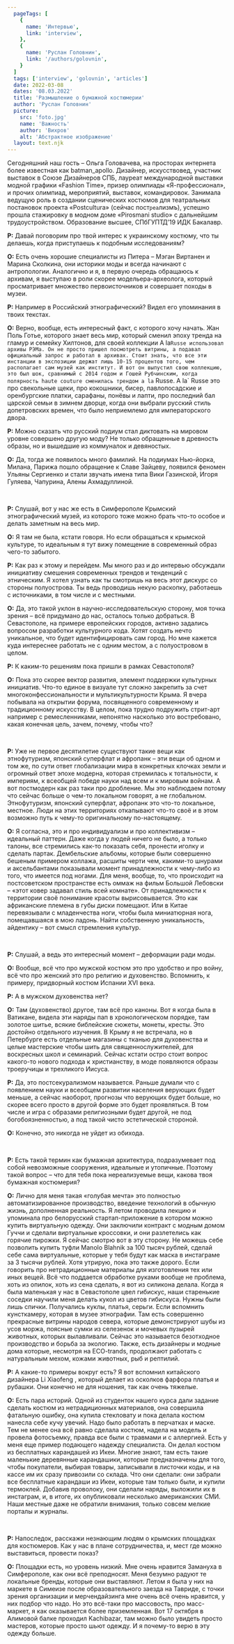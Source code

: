 ```yaml
---
  pageTags: [
    {
      name: 'Интервью',
      link: 'interview',
    }, 
    {
      name: 'Руслан Головнин',
      link: '/authors/golovnin',
    }
  ]
  tags: ['interview', 'golovnin', 'articles']
  date: 2022-03-08
  dates: '08.03.2022'
  title: 'Размышление о бумажной костюмерии'
  author: 'Руслан Головнин'
  picture: 
    src: 'foto.jpg'
    name: 'Важность'
    author: 'Вихров'
    alt: 'Абстрактное изображение'
  layout: text.njk
---
```


<section class="article-title">

Сегодняшний наш гость – Ольга Головачева, на просторах интернета более известная как batman_apollo. Дизайнер, искусствовед, участник выставок в Союзе Дизайнеров СПБ, лауреат международной выставки модной графики «Fashion Time», призер олимпиады «Я-профессионал», и прочих олимпиад, мероприятий, выставок, командировок. Занимала ведущую роль в создании сценических костюмов для театральных постановок проекта «Postcultura» (сейчас пост`реа`лизмъ), успешно прошла стажировку в модном доме «Pirosmani studio» с дальнейшим трудоустройством. Образование высшее, СПбГУПТД’19 ИДК Бакалавр.

</section>

<section class="interview">

**Р:** Давай поговорим про твой интерес к украинскому костюму, что ты делаешь, когда приступаешь к подобным исследованиям?

**О:** Есть очень хорошие специалисты из Питера – Мэган Виртанен и Марина Сколкина, они историки моды и всегда начинают с антропологии. Аналогично и я, в первую очередь обращаюсь к архивам, я выступаю в роли скорее модельера-археолога, который просматривает множество первоисточников и совершает походы в музеи.

**Р:** Например в Российский этнографический? Видел его упоминания в твоих текстах.

**О:** Верно, вообще, есть интересный факт, с которого хочу начать. Жан Поль Готье, которого знает весь мир, который сменил эпоху тренда на гламур и семейку Хилтонов, для своей коллекции A la`Russe использовал архивы РЭМа. Он не просто пришел посмотреть витрины, а подавал официальный запрос и работал в архивах. Стоит знать, что все эти инстанции в экспозиции держат лишь 10-15 процентов того, чем располагает сам музей как институт. И вот он выпустил свою коллекцию, это был шок, сравнимый с 2014 годом и Гошей Рубчинским, когда полярность haute couture сменилась трендом a la` Russe. A la` Russe это про свекольные щеки, про кокошники, бисер, павлопосадские и оренбургские платки, сарафаны, понёвы и лапти, про последний бал царской семьи в зимнем дворце, когда они выбрали русский стиль допетровских времен, что было неприемлемо для императорского двора.

**Р:** Можно сказать что русский подиум стал диктовать на мировом уровне совершено другую моду? Не только обращенные в древность образы, но и вышедшие из коммуналок и девяностых.

**О:** Да, тогда же появилось много фамилий. На подиумах Нью-йорка, Милана, Парижа пошло обращение к Славе Зайцеву, появился феномен Ульяны Сергиенко и стали звучать имена типа Вики Газинской, Игоря Гуляева, Чапурина, Алены Ахмадуллиной.

<br />

**Р:** Слушай, вот у нас же есть в Симферополе Крымский этнографический музей, из которого тоже можно брать что-то особое и делать заметным на весь мир.

**О:** Я там не была, кстати говоря. Но если обращаться к крымской культуре, то идеальным я тут вижу помещение в современный образ чего-то забытого.

**Р:** Как раз к этому и перейдем. Мы много раз и до интервью обсуждали инициативу смешения современных трендов и тенденций с этническим. Я хотел узнать как ты смотришь на весь этот дискурс со стороны полуострова. Ты ведь проводишь некую раскопку, работаешь с источниками, в том числе и с местными.

**О:** Да, это такой уклон в научно-исследовательскую сторону, моя точка зрения – всё придумано до нас, осталось только добраться. В Севастополе, на примере европейских городов, активно задались вопросом разработки культурного кода. Хотят создать нечто уникальное, что будет идентифицировать сам город. Но мне кажется куда интереснее работать не с одним местом, а с полуостровом в целом.

**Р:** К каким-то решениям пока пришли в рамках Севастополя?

**О:** Пока это скорее вектор развития, элемент поддержки культурных инициатив. Что-то единое в визуале тут сложно закрепить за счет многоконфессиональности и мультикультурности Крыма. Я вчера побывала на открытии форума, посвященного современному и традиционному искусству. В целом, пока трудно подружить стрит-арт например с ремесленниками, непонятно насколько это востребовано, какая конечная цель, зачем, почему, чтобы что?

<br />

**Р:** Уже не первое десятилетие существуют такие вещи как этнофутуризм, японский суперфлат и афропанк – эти вещи об одном и том же, по сути ответ глобализации мира в конкретных клочках земли и огромный ответ эпохе модерна, которая стремилась к тотальности, к империям, к всеобщей победе науки над всем и к мировым войнам. А вот постмодерн как раз таки про дробление. Мы это наблюдаем потому что сейчас больше о чем-то локальном говорят, а не глобальном. Этнофутуризм, японский суперфлат, афропанк это что-то локальное, местное. Люди на этих территориях откапывают что-то своё и в этом возможно путь к чему-то оригинальному по-настоящему.

**О:** Я согласна, это и про индивидуализм и про коллективизм – идеальный паттерн. Даже когда у людей ничего не было, а только талоны, все стремились как-то показать себя, пронести иголку и сделать партак. Дембельские альбомы, которые были совершенно бешеным примером коллажа, расшиты черти чем, какими-то шнурами и аксельбантами показывали момент принадлежности к чему-либо из того, что имеется под ногами. Для меня, вообще, то, что происходит на постсоветском пространстве есть оммаж на фильм Большой Лебовски – «этот ковер задавал стиль всей комнате». От принадлежности к территории своё понимание красоты вырисовывается. Это как африканские племена в губы диски помещают. Или в Китае перевязывали с младенчества ноги, чтобы была миниатюрная нога, помещавшаяся в мою ладонь. Найти собственную уникальность, айдентику – вот смысл стремления культур.

<br />

**Р:** Слушай, а ведь это интересный момент – деформации ради моды.

**О:** Вообще, всё что про мужской костюм это про удобство и про войну, всё что про женский это про религию и духовенство. Вспомнить, к примеру, придворный костюм Испании XVI века.

**Р:** А в мужском духовенства нет?

**О:** Там (духовенство) другое, там всё про каноны. Вот я когда была в Ватикане, видела эти наряды пап в хронологическом порядке, там золотое шитье, всякие библейские сюжеты, монеты, кресты. Это достойно отдельного изучения. В Крыму я не встречала, но в Петербурге есть отдельные магазины с тканью для духовенства и целые мастерские чтобы шить для священнослужителей, для воскресных школ и семинарий. Сейчас кстати остро стоит вопрос какого-то нового подхода к христианству, в моде появляются образы троеручицы и трехликого Иисуса.

**Р:** Да, это постсекурализмом называется. Раньше думали что с появлением науки и всеобщем развитии населения верующих будет меньше, а сейчас наоборот, прогнозы что верующих будет больше, но скорее всего просто в другой форме это будет проявляться. В том числе и игра с образами религиозными будет другой, не под богобоязненностью, а под такой чисто эстетической стороной.

**О:** Конечно, это никогда не уйдет из обихода.

<br />

**Р:** Есть такой термин как бумажная архитектура, подразумевает под собой невозможные сооружения, идеальные и утопичные. Поэтому такой вопрос – что для тебя пока нереализуемые вещи, какова твоя бумажная костюмерия?

**О:** Лично для меня такая «голубая мечта» это полностью автоматизированное производство, введение технологий в обычную жизнь, дополненная реальность. Я летом проводила лекцию и упоминала про белорусский стартап-приложение в котором можно купить виртуальную одежду. Они заключили контракт с модным домом Гуччи и сделали виртуальные кроссовки, и они разлетелись как горячие пирожки. Я сейчас смотрю вот в эту сторону. Не можешь себе позволить купить туфли Manolo Blahnik за 100 тысяч рублей, сделай себе сама виртуальные, которые у тебя будут как маска в инстаграме за 3 тысячи рублей. Хотя утрирую, пока это также дорого.
Если говорить про нетрадиционные материалы для изготовления тех или иных вещей. Всё что поддается обработке руками вообще не проблема, хоть из опилок, хоть из сена сделать, я вот из силикона делала. Когда я была маленькая у нас в Севастополе цвел гибискус, наши старенькие соседки научили меня делать кукол из цветов гибискуса. Нужны были лишь спички. Получались куклы, платья, серьги. Если вспомнить кунсткамеру, которая в музее этнографии. Там есть совершенно прекрасные витрины народов севера, которые демонстрируют шубы из усов моржа, поясные сумки из селезенок и мочевых пузырей животных, которых вылавливали. Сейчас это называется безотходное производство и борьба за экологию. Также, есть дизайнеры и модные дома которые, несмотря на ECO-trands, продолжают работать с натуральным мехом, кожами животных, рыб и рептилий.

**Р:** А какие-то примеры вокруг есть? Я вот вспомнил китайского дизайнера Li Xiaofeng , который делает из осколков фарфора платья и рубашки. Они конечно не для ношения, так как очень тяжелые.

**О:** Есть пара историй. Одной из студенток нашего курса дали задание сделать костюм из нетрадиционных материалов, она совершила фатальную ошибку, она купила стекловату и пока делала костюм нанесла себе кучу увечий. Надо было работать в перчатках и маске. Тем не менее она всё равно сделала костюм, надела на модель и провела фотосъемку, правда все были с травмами и с аллергией.
Есть у меня еще пример подающего надежду специалиста. Он делал костюм из бесплатных карандашей из Икеи. Многие знают, там есть такие маленькие деревянные карандашики, которые предназначены для того, чтобы покупатели, выбирая товары, записывали в листочки коды, и на кассе им их сразу привозили со склада. Что они сделали: они забрали все бесплатные карандаши из Икеи, которые там только были, и купили термоклей. Добавив проволоку, они сделали наряды, выложили их в инстаграм, и, в итоге, их опубликовали несколько американских СМИ. Наши местные даже не обратили внимания, только совсем мелкие порталы и журналы.

<br />

**Р:** Напоследок, расскажи незнающим людям о крымских площадках для костюмеров. Как у нас в плане сотрудничества, и, мест где можно выставиться, провести показ?

**О:** Площадки есть, но уровень низкий. Мне очень нравится Замануха в Симферополе, как они всё преподносят. Меня безумно радуют те локальные бренды, которые они выставляют. Летом я была у них на маркете в Симеизе после образовательного заезда на Тавриде, с точки зрения организации и мерчендайзинга мне очень всё очень нравится, у них подбор что надо. Но это всё-таки про массовость, про масс-маркет, я как оказывается более приземленная. Вот 17 октября в Алимовой балке проходил Kachibazar, там можно было увидеть просто мастеров, которые просто шьют одежду. И я почему-то верю в эту одежду больше.

</section>
